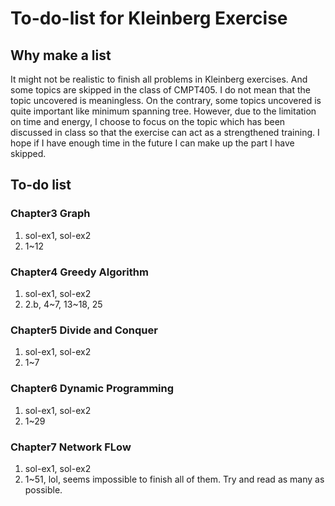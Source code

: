 # To-do-list for Kleinberg Exercise

## Why make a list
It might not be realistic to finish all problems in Kleinberg exercises. And some topics are skipped in the class of CMPT405. I do not mean that the topic uncovered is meaningless. On the contrary, some topics uncovered is quite important like minimum spanning tree. However, due to the limitation on time and energy, I choose to focus on the topic which has been discussed in class so that the exercise can act as a strengthened training. I hope if I have enough time in the future I can make up the part I have skipped.

## To-do list
### Chapter3 Graph
1. sol-ex1, sol-ex2 
2. 1~12

### Chapter4 Greedy Algorithm
1. sol-ex1, sol-ex2
2. 2.b, 4~7, 13~18, 25
 
### Chapter5 Divide and Conquer
1. sol-ex1, sol-ex2
2. 1~7

### Chapter6 Dynamic Programming
1. sol-ex1, sol-ex2
2. 1~29

### Chapter7 Network FLow
1. sol-ex1, sol-ex2
2. 1~51, lol, seems impossible to finish all of them. Try and read as many as possible.